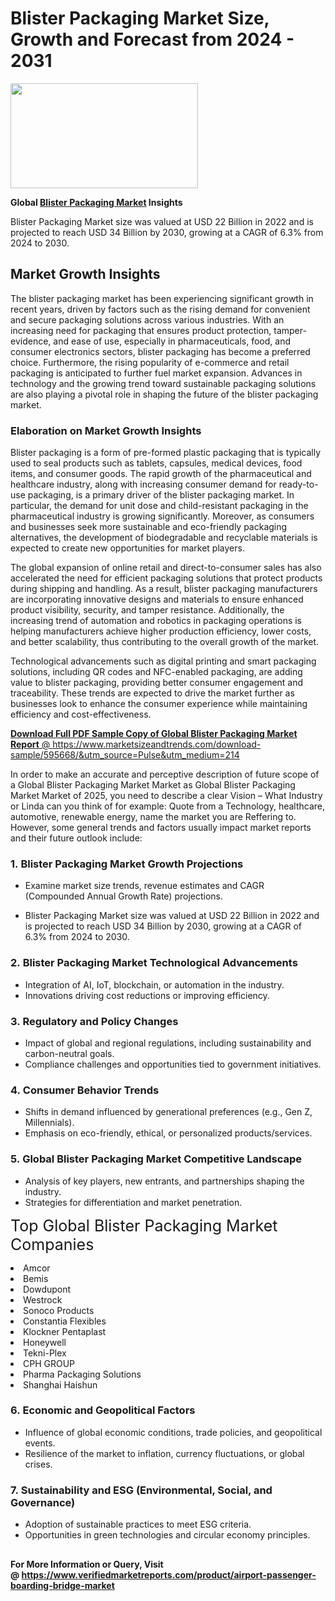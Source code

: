 <H1>Blister Packaging Market Size, Growth and Forecast from 2024 - 2031</H1><img class="aligncenter size-medium wp-image-584254" src="https://thirdeyenews.in/wp-content/uploads/2024/09/Global-Market-Research-300x168.jpeg" alt="" width="300" height="168" /><p><strong>Global&nbsp;<a href="https://www.marketsizeandtrends.com/download-sample/595668/&amp;utm_source=Pulse&amp;utm_medium=214">Blister Packaging Market</a> Insights</strong></p><p>Blister Packaging Market size was valued at USD 22 Billion in 2022 and is projected to reach USD 34 Billion by 2030, growing at a CAGR of 6.3% from 2024 to 2030.</p><p><h2>Market Growth Insights</h2> <p>The blister packaging market has been experiencing significant growth in recent years, driven by factors such as the rising demand for convenient and secure packaging solutions across various industries. With an increasing need for packaging that ensures product protection, tamper-evidence, and ease of use, especially in pharmaceuticals, food, and consumer electronics sectors, blister packaging has become a preferred choice. Furthermore, the rising popularity of e-commerce and retail packaging is anticipated to further fuel market expansion. Advances in technology and the growing trend toward sustainable packaging solutions are also playing a pivotal role in shaping the future of the blister packaging market.</p> <p><a href="#"></a></p> <h3>Elaboration on Market Growth Insights</h3> <p>Blister packaging is a form of pre-formed plastic packaging that is typically used to seal products such as tablets, capsules, medical devices, food items, and consumer goods. The rapid growth of the pharmaceutical and healthcare industry, along with increasing consumer demand for ready-to-use packaging, is a primary driver of the blister packaging market. In particular, the demand for unit dose and child-resistant packaging in the pharmaceutical industry is growing significantly. Moreover, as consumers and businesses seek more sustainable and eco-friendly packaging alternatives, the development of biodegradable and recyclable materials is expected to create new opportunities for market players.</p> <p>The global expansion of online retail and direct-to-consumer sales has also accelerated the need for efficient packaging solutions that protect products during shipping and handling. As a result, blister packaging manufacturers are incorporating innovative designs and materials to ensure enhanced product visibility, security, and tamper resistance. Additionally, the increasing trend of automation and robotics in packaging operations is helping manufacturers achieve higher production efficiency, lower costs, and better scalability, thus contributing to the overall growth of the market.</p> <p>Technological advancements such as digital printing and smart packaging solutions, including QR codes and NFC-enabled packaging, are adding value to blister packaging, providing better consumer engagement and traceability. These trends are expected to drive the market further as businesses look to enhance the consumer experience while maintaining efficiency and cost-effectiveness.</p> <p><a href="#"></p><p><span class=""><strong>Download Full PDF Sample Copy of Global Blister Packaging Market Report</strong> @ <a href="https://www.marketsizeandtrends.com/download-sample/595668/&amp;utm_source=Pulse&amp;utm_medium=214" target="_blank">https://www.marketsizeandtrends.com/download-sample/595668/&amp;utm_source=Pulse&amp;utm_medium=214</a></span></p><p>In order to make an accurate and perceptive description of future scope of a Global&nbsp;Blister Packaging Market Market as Global&nbsp;Blister Packaging Market Market of 2025, you need to describe a clear Vision &ndash; What Industry or Linda can you think of for example: Quote from a Technology, healthcare, automotive, renewable energy, name the market you are Reffering to. However, some general trends and factors usually impact market reports and their future outlook include:</p><h3>1.&nbsp;<strong>Blister Packaging Market Growth Projections</strong></h3><ul><li>Examine market size trends, revenue estimates and CAGR (Compounded Annual Growth Rate) projections.</li><li><p>Blister Packaging Market size was valued at USD 22 Billion in 2022 and is projected to reach USD 34 Billion by 2030, growing at a CAGR of 6.3% from 2024 to 2030.</p></li></ul><h3>2.&nbsp;<strong>Blister Packaging Market Technological Advancements</strong></h3><ul><li>Integration of AI, IoT, blockchain, or automation in the industry.</li><li>Innovations driving cost reductions or improving efficiency.</li></ul><h3>3.&nbsp;<strong>Regulatory and Policy Changes</strong></h3><ul><li>Impact of global and regional regulations, including sustainability and carbon-neutral goals.</li><li>Compliance challenges and opportunities tied to government initiatives.</li></ul><h3>4.&nbsp;<strong>Consumer Behavior Trends</strong></h3><ul><li>Shifts in demand influenced by generational preferences (e.g., Gen Z, Millennials).</li><li>Emphasis on eco-friendly, ethical, or personalized products/services.</li></ul><h3>5.&nbsp;<strong>Global Blister Packaging Market Competitive Landscape</strong></h3><ul><li>Analysis of key players, new entrants, and partnerships shaping the industry.</li><li>Strategies for differentiation and market penetration.</li></ul><p data-pm-slice="1 1 []"><span style="color: inherit; font-family: inherit; font-size: 25px;">Top Global Blister Packaging Market Companies</span></p><div class="" data-test-id=""><p><li>Amcor</li><li> Bemis</li><li> Dowdupont</li><li> Westrock</li><li> Sonoco Products</li><li> Constantia Flexibles</li><li> Klockner Pentaplast</li><li> Honeywell</li><li> Tekni-Plex</li><li> CPH GROUP</li><li> Pharma Packaging Solutions</li><li> Shanghai Haishun</li></p></div><h3>6.&nbsp;<strong>Economic and Geopolitical Factors</strong></h3><ul><li>Influence of global economic conditions, trade policies, and geopolitical events.</li><li>Resilience of the market to inflation, currency fluctuations, or global crises.</li></ul><h3>7.&nbsp;<strong>Sustainability and ESG (Environmental, Social, and Governance)</strong></h3><ul><li>Adoption of sustainable practices to meet ESG criteria.</li><li>Opportunities in green technologies and circular economy principles.</li></ul><h2><strong style="font-size: 14px;">For More Information or Query, Visit @&nbsp;</strong><a style="background-color: #ffffff; font-size: 14px;" href="https://www.marketsizeandtrends.com/report/blister-packaging-market/" target="_blank">https://www.verifiedmarketreports.com/product/airport-passenger-boarding-bridge-market</a></h2>
